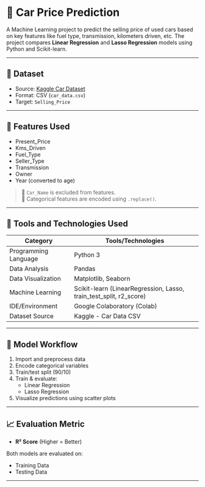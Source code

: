 # 🚗 Car Price Prediction

A Machine Learning project to predict the selling price of used cars based on key features like fuel type, transmission, kilometers driven, etc. The project compares **Linear Regression** and **Lasso Regression** models using Python and Scikit-learn.

---

## 📁 Dataset

- Source: [Kaggle Car Dataset](https://www.kaggle.com/datasets/nehalbirla/vehicle-dataset-from-cardekho)
- Format: CSV (`car_data.csv`)
- Target: `Selling_Price`

---

## 📌 Features Used

- Present_Price
- Kms_Driven
- Fuel_Type
- Seller_Type
- Transmission
- Owner
- Year (converted to age)

> 🔸 `Car_Name` is excluded from features.  
> 🔸 Categorical features are encoded using `.replace()`.

---

## 🧰 Tools and Technologies Used

| Category         | Tools/Technologies |
|------------------|-------------------|
| Programming Language | Python 3 |
| Data Analysis        | Pandas |
| Data Visualization   | Matplotlib, Seaborn |
| Machine Learning     | Scikit-learn (LinearRegression, Lasso, train_test_split, r2_score) |
| IDE/Environment      | Google Colaboratory (Colab) |
| Dataset Source       | Kaggle - Car Data CSV |

---


## 🧠 Model Workflow

1. Import and preprocess data
2. Encode categorical variables
3. Train/test split (90/10)
4. Train & evaluate:
   - Linear Regression
   - Lasso Regression
5. Visualize predictions using scatter plots

---

## 📈 Evaluation Metric

- **R² Score** (Higher = Better)

Both models are evaluated on:
- Training Data
- Testing Data

---
